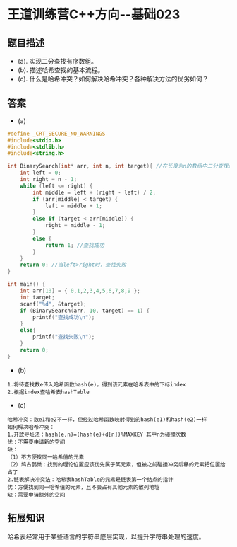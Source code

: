 # 王道训练营C++方向--基础023

## 题目描述

- (a). 实现二分查找有序数组。
- (b). 描述哈希查找的基本流程。
- (c). 什么是哈希冲突？如何解决哈希冲突？各种解决方法的优劣如何？

## 答案

- (a)

```c
#define _CRT_SECURE_NO_WARNINGS
#include<stdio.h>
#include<stdlib.h>
#include<string.h>

int BinarySearch(int* arr, int n, int target){ //在长度为n的数组中二分查找值为target的元素
	int left = 0;
	int right = n - 1;
	while (left <= right) {
		int middle = left + (right - left) / 2;
		if (arr[middle] < target) {
			left = middle + 1;
		}
		else if (target < arr[middle]) {
			right = middle - 1;
		}
		else {
			return 1; //查找成功
		}
	}
	return 0; //当left>right时，查找失败
}

int main() {
	int arr[10] = { 0,1,2,3,4,5,6,7,8,9 };
	int target;
	scanf("%d", &target);
	if (BinarySearch(arr, 10, target) == 1) {
		printf("查找成功\n");
	}
	else{
		printf("查找失败\n");
	}
	return 0;
}
```

- (b)

```
1.将待查找数e传入哈希函数hash(e)，得到该元素在哈希表中的下标index
2.根据index查哈希表hashTable
```

- (c)

```
哈希冲突：数e1和e2不一样，但经过哈希函数映射得到的hash(e1)和hash(e2)一样
如何解决哈希冲突：
1.开放寻址法：hash(e,n)=(hash(e)+d[n])%MAXKEY 其中n为碰撞次数
优：不需要申请新的空间
缺：
（1）不方便找同一哈希值的元素
（2）鸠占鹊巢：找到的理论位置应该优先属于某元素，但被之前碰撞冲突后移的元素把位置给占了
2.链表解决冲突法：哈希表hashTable的元素是链表第一个结点的指针
优：方便找到同一哈希值的元素，且不会占有其他元素的散列地址
缺：需要申请额外的空间
```

## 拓展知识

哈希表经常用于某些语言的字符串底层实现，以提升字符串处理的速度。